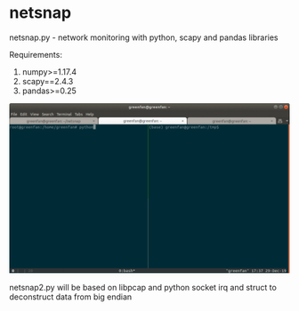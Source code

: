 # netsnap
netsnap.py - network monitoring with python, scapy and pandas libraries

Requirements:
1. numpy>=1.17.4
2. scapy==2.4.3
3. pandas>=0.25


![samplegif.gif](https://raw.githubusercontent.com/greenfan/netsnap/master/samplegif.gif)

netsnap2.py will be based on libpcap and python socket irq and struct to deconstruct data from big endian
